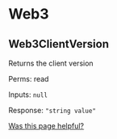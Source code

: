 # Web3

## Web3ClientVersion

Returns the client version

Perms: read

Inputs: `null`

Response: `"string value"`



[Was this page helpful?](https://airtable.com/apppq4inOe4gmSSlk/pagoZHC2i1iqgphgl/form?prefill\_Page+URL=https://docs.filecoin.io/reference/json-rpc/web3)
